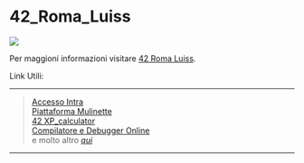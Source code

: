 # 42_Roma_Luiss
<img src=https://github.com/edoardoColi/42_Roma_Luiss/blob/edoardoColi/.Logo_42.jpg>  

Per maggioni informazioni visitare [42 Roma Luiss](https://42roma.it/).

Link Utili:

------------------------------------------------------------
> [Accesso Intra](https://signin.intra.42.fr/users/sign_in)  
> [Piattaforma Mulinette](https://moulinette.42roma.it/)  
> [42 XP_calculator](https://42evaluators.com/calculator)  
> [Compilatore e Debugger Online](https://www.onlinegdb.com/)  
> e molto altro *[qui](https://42evaluators.com/usefull_links/)*  
------------------------------------------------------------